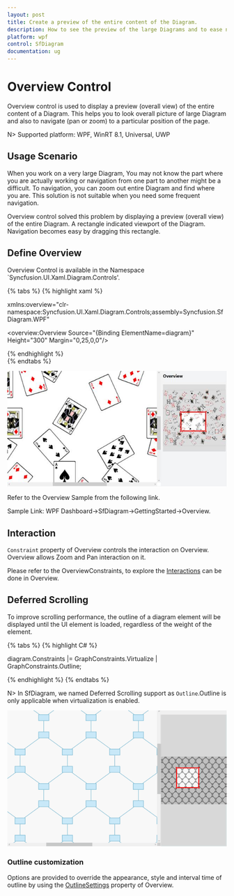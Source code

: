 ```yaml
---
layout: post
title: Create a preview of the entire content of the Diagram.
description: How to see the preview of the large Diagrams and to ease navigations within that Diagram?
platform: wpf
control: SfDiagram
documentation: ug
---
```


# Overview Control

Overview control is used to display a preview (overall view) of the entire content of a Diagram. This helps you to look overall picture of large Diagram and also to navigate (pan or zoom) to a particular position of the page.

N> Supported platform: WPF, WinRT 8.1, Universal, UWP

## Usage Scenario
When you work on a very large Diagram, You may not know the part where you are actually working or navigation from one part to another might be a difficult. To navigation, you can zoom out entire Diagram and find where you are. This solution is not suitable when you need some frequent navigation.

Overview control solved this problem by displaying a preview (overall view) of the entire Diagram. A rectangle indicated viewport of the Diagram. Navigation becomes easy by dragging this rectangle.

## Define Overview

Overview Control is available in the Namespace `Syncfusion.UI.Xaml.Diagram.Controls'.

{% tabs %}
{% highlight xaml %}

 xmlns:overview="clr-namespace:Syncfusion.UI.Xaml.Diagram.Controls;assembly=Syncfusion.SfDiagram.WPF"
 
<overview:Overview Source="{Binding ElementName=diagram}" Height="300" Margin="0,25,0,0"/>
	
{% endhighlight %}	
{% endtabs %}

![](Overview-Control_images/Overview-Control_img1.jpeg)

Refer to the Overview Sample from the following link.

Sample Link: WPF Dashboard->SfDiagram->GettingStarted->Overview.

## Interaction

`Constraint` property of Overview controls the interaction on Overview. Overview allows Zoom and Pan interaction on it.

Please refer to the OverviewConstraints,  to explore the [Interactions](https://help.syncfusion.com/cr/cref_files/wpf/sfdiagram/Syncfusion.SfDiagram.WPF~Syncfusion.UI.Xaml.Diagram.OverviewConstraints.html) can be done in Overview.

## Deferred Scrolling

To improve scrolling performance, the outline of a diagram element will be displayed until the UI element is loaded, regardless of the weight of the element.

{% tabs %}
{% highlight C# %}

diagram.Constraints |= GraphConstraints.Virtualize | GraphConstraints.Outline;

{% endhighlight %}
{% endtabs %}

N> In SfDiagram, we named Deferred Scrolling support as `Outline`.Outline is only applicable when virtualization is enabled.

![](Overview-Control_images/Overview-Control_img2.gif)

### Outline customization

Options are provided to override the appearance, style and interval time of outline by using the [OutlineSettings](https://help.syncfusion.com/cr/cref_files/wpf/sfdiagram/Syncfusion.SfDiagram.WPF~Syncfusion.UI.Xaml.Diagram.OutlineSettings_members.html) property of Overview.